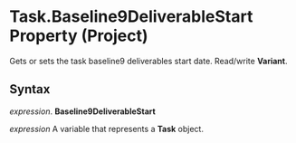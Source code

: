 
# Task.Baseline9DeliverableStart Property (Project)

Gets or sets the task baseline9 deliverables start date. Read/write  **Variant**.


## Syntax

 _expression_. **Baseline9DeliverableStart**

 _expression_ A variable that represents a **Task** object.

